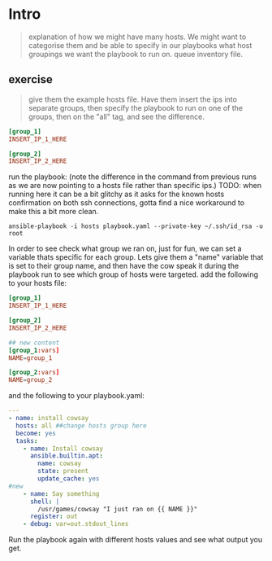 # Intro

>explanation of how we might have many hosts. We might want to categorise them and be able to specify in our playbooks what host groupings we want the playbook to run on. queue inventory file. 

## exercise 
>give them the example hosts file. Have them insert the ips into separate groups, then specify the playbook to run on one of the groups, then on the "all" tag, and see the difference. 
```toml
[group_1]
INSERT_IP_1_HERE

[group_2]
INSERT_IP_2_HERE
```
run the playbook: (note the difference in the command from previous runs as we are now pointing to a hosts file rather than specific ips.) TODO: when running here it can be a bit glitchy as it asks for the known hosts confirmation on  both ssh connections, gotta find a nice workaround to make this a bit more clean.
```
ansible-playbook -i hosts playbook.yaml --private-key ~/.ssh/id_rsa -u root
```
In order to see check what group we ran on, just for fun, we can set a variable thats specific for each group. Lets give them a "name" variable that is set to their group name, and then have the cow speak it during the playbook run to see which group of hosts were targeted. add the following to your hosts file:

```toml
[group_1]
INSERT_IP_1_HERE

[group_2]
INSERT_IP_2_HERE

## new content
[group_1:vars]
NAME=group_1

[group_2:vars]
NAME=group_2
```

and the following to your playbook.yaml:

```yaml
---
- name: install cowsay
  hosts: all ##change hosts group here
  become: yes
  tasks:
    - name: Install cowsay
      ansible.builtin.apt:
        name: cowsay
        state: present
        update_cache: yes
#new
    - name: Say something
      shell: |
        /usr/games/cowsay "I just ran on {{ NAME }}"
      register: out
    - debug: var=out.stdout_lines
```

Run the playbook again with different hosts values and see what output you get.